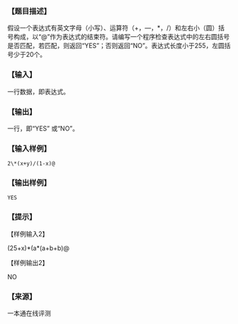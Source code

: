 ### 【题目描述】

假设一个表达式有英文字母（小写）、运算符（+，—，\*，/）和左右小（圆）括号构成，以“@”作为表达式的结束符。请编写一个程序检查表达式中的左右圆括号是否匹配，若匹配，则返回“YES”；否则返回“NO”。表达式长度小于255，左圆括号少于20个。

### 【输入】

一行数据，即表达式。

### 【输出】

一行，即“YES” 或“NO”。

### 【输入样例】

```
2\*(x+y)/(1-x)@
```

### 【输出样例】

```
YES
```

### 【提示】

【样例输入2】

(25+x)\*(a\*(a+b+b)@

【样例输出2】

NO


 ### 【来源】

 一本通在线评测 
